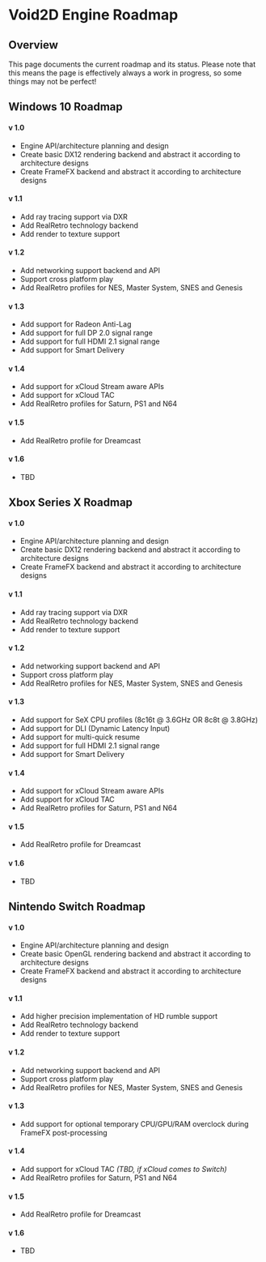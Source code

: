 # Void2D Engine Roadmap

## Overview

This page documents the current roadmap and its status.  Please note that this means the page is effectively always a work in progress, so some things may not be perfect!

## Windows 10 Roadmap

#### v 1.0

* Engine API/architecture planning and design
* Create basic DX12 rendering backend and abstract it according to architecture designs
* Create FrameFX backend and abstract it according to architecture designs

#### v 1.1

* Add ray tracing support via DXR
* Add RealRetro technology backend
* Add render to texture support

#### v 1.2

* Add networking support backend and API
* Support cross platform play
* Add RealRetro profiles for NES, Master System, SNES and Genesis

#### v 1.3

* Add support for Radeon Anti-Lag
* Add support for full DP 2.0 signal range
* Add support for full HDMI 2.1 signal range
* Add support for Smart Delivery

#### v 1.4

* Add support for xCloud Stream aware APIs
* Add support for xCloud TAC
* Add RealRetro profiles for Saturn, PS1 and N64

#### v 1.5

* Add RealRetro profile for Dreamcast

#### v 1.6

* TBD

## Xbox Series X Roadmap

#### v 1.0

* Engine API/architecture planning and design
* Create basic DX12 rendering backend and abstract it according to architecture designs
* Create FrameFX backend and abstract it according to architecture designs

#### v 1.1

* Add ray tracing support via DXR
* Add RealRetro technology backend
* Add render to texture support

#### v 1.2

* Add networking support backend and API
* Support cross platform play
* Add RealRetro profiles for NES, Master System, SNES and Genesis

#### v 1.3

* Add support for SeX CPU profiles (8c16t @ 3.6GHz OR 8c8t @ 3.8GHz)
* Add support for DLI (Dynamic Latency Input)
* Add support for multi-quick resume
* Add support for full HDMI 2.1 signal range
* Add support for Smart Delivery

#### v 1.4

* Add support for xCloud Stream aware APIs
* Add support for xCloud TAC
* Add RealRetro profiles for Saturn, PS1 and N64

#### v 1.5

* Add RealRetro profile for Dreamcast

#### v 1.6

* TBD

## Nintendo Switch Roadmap

#### v 1.0

* Engine API/architecture planning and design
* Create basic OpenGL rendering backend and abstract it according to architecture designs
* Create FrameFX backend and abstract it according to architecture designs

#### v 1.1

* Add higher precision implementation of HD rumble support
* Add RealRetro technology backend
* Add render to texture support

#### v 1.2

* Add networking support backend and API
* Support cross platform play
* Add RealRetro profiles for NES, Master System, SNES and Genesis

#### v 1.3

* Add support for optional temporary CPU/GPU/RAM overclock during FrameFX post-processing

#### v 1.4

* Add support for xCloud TAC _(TBD, if xCloud comes to Switch)_
* Add RealRetro profiles for Saturn, PS1 and N64

#### v 1.5

* Add RealRetro profile for Dreamcast

#### v 1.6

* TBD
